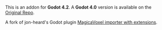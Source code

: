 This is an addon for **Godot 4.2**.  A **Godot 4.0** version is available on the [Original Repo](https://github.com/jon-heard/Godot-MagicaVoxel-Importer-with-Extensions).

A fork of jon-heard's Godot plugin [MagicaVoxel importer with extensions](https://github.com/jon-heard/Godot-MagicaVoxel-Importer-with-Extensions).
